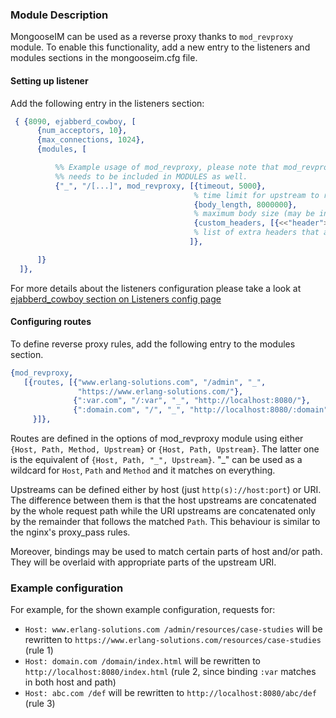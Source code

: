 ### Module Description

MongooseIM can be used as a reverse proxy thanks to `mod_revproxy` module. 
To enable this functionality, add a new entry to the listeners and modules sections in the mongooseim.cfg file.

#### Setting up listener

Add the following entry in the listeners section:

```Erlang
 { {8090, ejabberd_cowboy, [
      {num_acceptors, 10},
      {max_connections, 1024},
      {modules, [

          %% Example usage of mod_revproxy, please note that mod_revproxy
          %% needs to be included in MODULES as well.
          {"_", "/[...]", mod_revproxy, [{timeout, 5000},
                                         % time limit for upstream to respond
                                         {body_length, 8000000},
                                         % maximum body size (may be infinity)
                                         {custom_headers, [{<<"header">>,<<"value">>}]}
                                         % list of extra headers that are send to upstream
                                        ]},

      ]}
  ]},


```

For more details about the listeners configuration please take a look at [ejabberd_cowboy section on Listeners config page](../advanced-configuration/Listener-modules.md#ejabberd_cowboy)

#### Configuring routes

To define reverse proxy rules, add the following entry to the modules section.

```Erlang
{mod_revproxy,
   [{routes, [{"www.erlang-solutions.com", "/admin", "_",
               "https://www.erlang-solutions.com/"},
              {":var.com", "/:var", "_", "http://localhost:8080/"},
              {":domain.com", "/", "_", "http://localhost:8080/:domain"}]
     }]},
```

Routes are defined in the options of mod_revproxy module using either `{Host, Path, Method, Upstream}` or `{Host, Path, Upstream}`.
The latter one is the equivalent of `{Host, Path, "_", Upstream}`. 
"_" can be used as a wildcard for `Host`, `Path` and `Method` and it matches on everything.

Upstreams can be defined either by host (just `http(s)://host:port`) or URI.
The difference between them is that the host upstreams are concatenated by the whole request path while the URI upstreams are concatenated only by the remainder that follows the matched `Path`.
This behaviour is similar to the nginx's proxy_pass rules.

Moreover, bindings may be used to match certain parts of host and/or path.
They will be overlaid with appropriate parts of the upstream URI.

### Example configuration

For example, for the shown example configuration, requests for:

* `Host: www.erlang-solutions.com /admin/resources/case-studies` will be rewritten to `https://www.erlang-solutions.com/resources/case-studies` (rule 1)
* `Host: domain.com /domain/index.html` will be rewritten to `http://localhost:8080/index.html` (rule 2, since binding `:var` matches in both host and path)
* `Host: abc.com /def` will be rewritten to `http://localhost:8080/abc/def` (rule 3)
